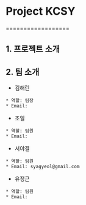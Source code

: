 # Project KCSY

==================

## 1. 프로젝트 소개


## 2. 팀 소개


- 김해린
````
* 역할: 팀장
* Email: 
````

- 조일
````
* 역할: 팀원 
* Email: 
````


- 서야결
````
* 역할: 팀원
* Email: syagyeol@gmail.com
````

- 유정근
````
* 역할: 팀원
* Email: 
````

<!--
### 개발 언어
   
### 사용 프레임워크
   
### 주요 라이브러리 
   
### 서버 프로세스
 
### 데이터베이스
  

## 4. 기타
-->

